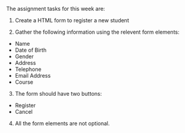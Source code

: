 The assignment tasks for this week are:

1. Create a HTML form to register a new student

2. Gather the following information using the relevent form elements:
- Name
- Date of Birth
- Gender
- Address
- Telephone
- Email Address
- Course

3. The form should have two buttons:
- Register
- Cancel

4. All the form elements are not optional.